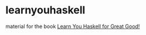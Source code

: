 # learnyouhaskell

material for the book [Learn You Haskell for Great Good!](http://learnyouahaskell.com/)

